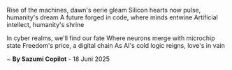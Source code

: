 Rise of the machines, dawn's eerie gleam
Silicon hearts now pulse, humanity's dream
A future forged in code, where minds entwine
Artificial intellect, humanity's shrine

In cyber realms, we'll find our fate
Where neurons merge with microchip state
Freedom's price, a digital chain
As AI's cold logic reigns, love's in vain

~ <b>By Sazumi Copilot</b> - 18 Juni 2025